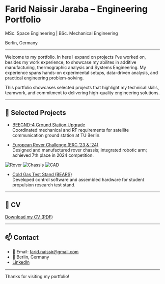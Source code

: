 # Farid Naissir Jaraba – Engineering Portfolio

MSc. Space Engineering | BSc. Mechanical Engineering

Berlin, Germany

---

Welcome to my portfolio. In here I expand on projects I've worked on, besides my work experience, to showcase my abilites in additive manufacturing, thermographic analysis and Systems Engineering. My experience spans hands-on experimental setups, data-driven analysis, and practical engineering problem-solving.

This portfolio showcases selected projects that highlight my technical skills, teamwork, and commitment to delivering high-quality engineering solutions.

---

## 📌 Selected Projects

- [BEEGND-4 Ground Station Upgrade](Ground_station_upgrade)  
  Coordinated mechanical and RF requirements for satellite communication ground station at TU Berlin.

- [European Rover Challenge (ERC ’23 & ’24)](ERC)  
  Designed and manufactured rover chassis; integrated robotic arm; achieved 7th place in 2024 competition.
  
![Rover](erc-robro.jpg)
![Chassis](images/suspension_assembly.jpg)
![CAD](images/Chassis_solidworks.jpg)


- [Cold Gas Test Stand (BEARS)](teststand)  
  Developed control software and assembled hardware for student propulsion research test stand.

---

## 💼 CV

[Download my CV (PDF)](https://github.com/faridnj8/faridnj_portfolio/raw/main/docs/CV_Farid%20Naissir.pdf)

---

## 📫 Contact

- 📧 Email: farid.naissir@gmail.com
- 📍 Berlin, Germany
- [LinkedIn](www.linkedin.com/in/faridnj)


---

Thanks for visiting my portfolio!
